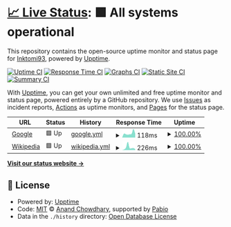 # [📈 Live Status](https://Inktomi93.github.io/inktomitech_uptime): <!--live status--> **🟩 All systems operational**

This repository contains the open-source uptime monitor and status page for [Inktomi93](https://Inktomi93.github.io/inktomitech_uptime), powered by [Upptime](https://github.com/upptime/upptime).

[![Uptime CI](https://github.com/Inktomi93/inktomitech_uptime/workflows/Uptime%20CI/badge.svg)](https://github.com/Inktomi93/inktomitech_uptime/actions?query=workflow%3A%22Uptime+CI%22)
[![Response Time CI](https://github.com/Inktomi93/inktomitech_uptime/workflows/Response%20Time%20CI/badge.svg)](https://github.com/Inktomi93/inktomitech_uptime/actions?query=workflow%3A%22Response+Time+CI%22)
[![Graphs CI](https://github.com/Inktomi93/inktomitech_uptime/workflows/Graphs%20CI/badge.svg)](https://github.com/Inktomi93/inktomitech_uptime/actions?query=workflow%3A%22Graphs+CI%22)
[![Static Site CI](https://github.com/Inktomi93/inktomitech_uptime/workflows/Static%20Site%20CI/badge.svg)](https://github.com/Inktomi93/inktomitech_uptime/actions?query=workflow%3A%22Static+Site+CI%22)
[![Summary CI](https://github.com/Inktomi93/inktomitech_uptime/workflows/Summary%20CI/badge.svg)](https://github.com/Inktomi93/inktomitech_uptime/actions?query=workflow%3A%22Summary+CI%22)

With [Upptime](https://upptime.js.org), you can get your own unlimited and free uptime monitor and status page, powered entirely by a GitHub repository. We use [Issues](https://github.com/Inktomi93/inktomitech_uptime/issues) as incident reports, [Actions](https://github.com/Inktomi93/inktomitech_uptime/actions) as uptime monitors, and [Pages](https://Inktomi93.github.io/inktomitech_uptime) for the status page.

<!--start: status pages-->
<!-- This summary is generated by Upptime (https://github.com/upptime/upptime) -->
<!-- Do not edit this manually, your changes will be overwritten -->
<!-- prettier-ignore -->
| URL | Status | History | Response Time | Uptime |
| --- | ------ | ------- | ------------- | ------ |
| <img alt="" src="https://icons.duckduckgo.com/ip3/www.google.com.ico" height="13"> [Google](https://www.google.com) | 🟩 Up | [google.yml](https://github.com/Inktomi93/inktomitech_uptime/commits/HEAD/history/google.yml) | <details><summary><img alt="Response time graph" src="./graphs/google/response-time-week.png" height="20"> 118ms</summary><br><a href="https://Inktomi93.github.io/inktomitech_uptime/history/google"><img alt="Response time 107" src="https://img.shields.io/endpoint?url=https%3A%2F%2Fraw.githubusercontent.com%2FInktomi93%2Finktomitech_uptime%2FHEAD%2Fapi%2Fgoogle%2Fresponse-time.json"></a><br><a href="https://Inktomi93.github.io/inktomitech_uptime/history/google"><img alt="24-hour response time 110" src="https://img.shields.io/endpoint?url=https%3A%2F%2Fraw.githubusercontent.com%2FInktomi93%2Finktomitech_uptime%2FHEAD%2Fapi%2Fgoogle%2Fresponse-time-day.json"></a><br><a href="https://Inktomi93.github.io/inktomitech_uptime/history/google"><img alt="7-day response time 118" src="https://img.shields.io/endpoint?url=https%3A%2F%2Fraw.githubusercontent.com%2FInktomi93%2Finktomitech_uptime%2FHEAD%2Fapi%2Fgoogle%2Fresponse-time-week.json"></a><br><a href="https://Inktomi93.github.io/inktomitech_uptime/history/google"><img alt="30-day response time 103" src="https://img.shields.io/endpoint?url=https%3A%2F%2Fraw.githubusercontent.com%2FInktomi93%2Finktomitech_uptime%2FHEAD%2Fapi%2Fgoogle%2Fresponse-time-month.json"></a><br><a href="https://Inktomi93.github.io/inktomitech_uptime/history/google"><img alt="1-year response time 107" src="https://img.shields.io/endpoint?url=https%3A%2F%2Fraw.githubusercontent.com%2FInktomi93%2Finktomitech_uptime%2FHEAD%2Fapi%2Fgoogle%2Fresponse-time-year.json"></a></details> | <details><summary><a href="https://Inktomi93.github.io/inktomitech_uptime/history/google">100.00%</a></summary><a href="https://Inktomi93.github.io/inktomitech_uptime/history/google"><img alt="All-time uptime 100.00%" src="https://img.shields.io/endpoint?url=https%3A%2F%2Fraw.githubusercontent.com%2FInktomi93%2Finktomitech_uptime%2FHEAD%2Fapi%2Fgoogle%2Fuptime.json"></a><br><a href="https://Inktomi93.github.io/inktomitech_uptime/history/google"><img alt="24-hour uptime 100.00%" src="https://img.shields.io/endpoint?url=https%3A%2F%2Fraw.githubusercontent.com%2FInktomi93%2Finktomitech_uptime%2FHEAD%2Fapi%2Fgoogle%2Fuptime-day.json"></a><br><a href="https://Inktomi93.github.io/inktomitech_uptime/history/google"><img alt="7-day uptime 100.00%" src="https://img.shields.io/endpoint?url=https%3A%2F%2Fraw.githubusercontent.com%2FInktomi93%2Finktomitech_uptime%2FHEAD%2Fapi%2Fgoogle%2Fuptime-week.json"></a><br><a href="https://Inktomi93.github.io/inktomitech_uptime/history/google"><img alt="30-day uptime 100.00%" src="https://img.shields.io/endpoint?url=https%3A%2F%2Fraw.githubusercontent.com%2FInktomi93%2Finktomitech_uptime%2FHEAD%2Fapi%2Fgoogle%2Fuptime-month.json"></a><br><a href="https://Inktomi93.github.io/inktomitech_uptime/history/google"><img alt="1-year uptime 100.00%" src="https://img.shields.io/endpoint?url=https%3A%2F%2Fraw.githubusercontent.com%2FInktomi93%2Finktomitech_uptime%2FHEAD%2Fapi%2Fgoogle%2Fuptime-year.json"></a></details>
| <img alt="" src="https://icons.duckduckgo.com/ip3/en.wikipedia.org.ico" height="13"> [Wikipedia](https://en.wikipedia.org) | 🟩 Up | [wikipedia.yml](https://github.com/Inktomi93/inktomitech_uptime/commits/HEAD/history/wikipedia.yml) | <details><summary><img alt="Response time graph" src="./graphs/wikipedia/response-time-week.png" height="20"> 226ms</summary><br><a href="https://Inktomi93.github.io/inktomitech_uptime/history/wikipedia"><img alt="Response time 256" src="https://img.shields.io/endpoint?url=https%3A%2F%2Fraw.githubusercontent.com%2FInktomi93%2Finktomitech_uptime%2FHEAD%2Fapi%2Fwikipedia%2Fresponse-time.json"></a><br><a href="https://Inktomi93.github.io/inktomitech_uptime/history/wikipedia"><img alt="24-hour response time 85" src="https://img.shields.io/endpoint?url=https%3A%2F%2Fraw.githubusercontent.com%2FInktomi93%2Finktomitech_uptime%2FHEAD%2Fapi%2Fwikipedia%2Fresponse-time-day.json"></a><br><a href="https://Inktomi93.github.io/inktomitech_uptime/history/wikipedia"><img alt="7-day response time 226" src="https://img.shields.io/endpoint?url=https%3A%2F%2Fraw.githubusercontent.com%2FInktomi93%2Finktomitech_uptime%2FHEAD%2Fapi%2Fwikipedia%2Fresponse-time-week.json"></a><br><a href="https://Inktomi93.github.io/inktomitech_uptime/history/wikipedia"><img alt="30-day response time 283" src="https://img.shields.io/endpoint?url=https%3A%2F%2Fraw.githubusercontent.com%2FInktomi93%2Finktomitech_uptime%2FHEAD%2Fapi%2Fwikipedia%2Fresponse-time-month.json"></a><br><a href="https://Inktomi93.github.io/inktomitech_uptime/history/wikipedia"><img alt="1-year response time 256" src="https://img.shields.io/endpoint?url=https%3A%2F%2Fraw.githubusercontent.com%2FInktomi93%2Finktomitech_uptime%2FHEAD%2Fapi%2Fwikipedia%2Fresponse-time-year.json"></a></details> | <details><summary><a href="https://Inktomi93.github.io/inktomitech_uptime/history/wikipedia">100.00%</a></summary><a href="https://Inktomi93.github.io/inktomitech_uptime/history/wikipedia"><img alt="All-time uptime 100.00%" src="https://img.shields.io/endpoint?url=https%3A%2F%2Fraw.githubusercontent.com%2FInktomi93%2Finktomitech_uptime%2FHEAD%2Fapi%2Fwikipedia%2Fuptime.json"></a><br><a href="https://Inktomi93.github.io/inktomitech_uptime/history/wikipedia"><img alt="24-hour uptime 100.00%" src="https://img.shields.io/endpoint?url=https%3A%2F%2Fraw.githubusercontent.com%2FInktomi93%2Finktomitech_uptime%2FHEAD%2Fapi%2Fwikipedia%2Fuptime-day.json"></a><br><a href="https://Inktomi93.github.io/inktomitech_uptime/history/wikipedia"><img alt="7-day uptime 100.00%" src="https://img.shields.io/endpoint?url=https%3A%2F%2Fraw.githubusercontent.com%2FInktomi93%2Finktomitech_uptime%2FHEAD%2Fapi%2Fwikipedia%2Fuptime-week.json"></a><br><a href="https://Inktomi93.github.io/inktomitech_uptime/history/wikipedia"><img alt="30-day uptime 100.00%" src="https://img.shields.io/endpoint?url=https%3A%2F%2Fraw.githubusercontent.com%2FInktomi93%2Finktomitech_uptime%2FHEAD%2Fapi%2Fwikipedia%2Fuptime-month.json"></a><br><a href="https://Inktomi93.github.io/inktomitech_uptime/history/wikipedia"><img alt="1-year uptime 100.00%" src="https://img.shields.io/endpoint?url=https%3A%2F%2Fraw.githubusercontent.com%2FInktomi93%2Finktomitech_uptime%2FHEAD%2Fapi%2Fwikipedia%2Fuptime-year.json"></a></details>

<!--end: status pages-->

[**Visit our status website →**](https://Inktomi93.github.io/inktomitech_uptime)

## 📄 License

- Powered by: [Upptime](https://github.com/upptime/upptime)
- Code: [MIT](./LICENSE) © [Anand Chowdhary](https://anandchowdhary.com), supported by [Pabio](https://pabio.com)
- Data in the `./history` directory: [Open Database License](https://opendatacommons.org/licenses/odbl/1-0/)
